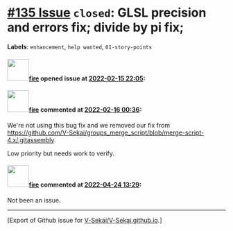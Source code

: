 # [\#135 Issue](https://github.com/V-Sekai/V-Sekai.github.io/issues/135) `closed`: GLSL precision and errors fix; divide by pi fix;
**Labels**: `enhancement`, `help wanted`, `01-story-points`


#### <img src="https://avatars.githubusercontent.com/u/32321?u=c2e06a3d2b49a467aa907e54aa259516440267cc&v=4" width="50">[fire](https://github.com/fire) opened issue at [2022-02-15 22:05](https://github.com/V-Sekai/V-Sekai.github.io/issues/135):



#### <img src="https://avatars.githubusercontent.com/u/32321?u=c2e06a3d2b49a467aa907e54aa259516440267cc&v=4" width="50">[fire](https://github.com/fire) commented at [2022-02-16 00:36](https://github.com/V-Sekai/V-Sekai.github.io/issues/135#issuecomment-1040940843):

We're not using this bug fix and we removed our fix from https://github.com/V-Sekai/groups_merge_script/blob/merge-script-4.x/.gitassembly.

Low priority but needs work to verify.

#### <img src="https://avatars.githubusercontent.com/u/32321?u=c2e06a3d2b49a467aa907e54aa259516440267cc&v=4" width="50">[fire](https://github.com/fire) commented at [2022-04-24 13:29](https://github.com/V-Sekai/V-Sekai.github.io/issues/135#issuecomment-1107842430):

Not been an issue.


-------------------------------------------------------------------------------



[Export of Github issue for [V-Sekai/V-Sekai.github.io](https://github.com/V-Sekai/V-Sekai.github.io).]
